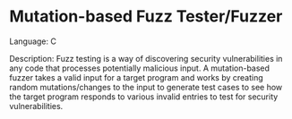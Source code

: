 # Mutation-based Fuzz Tester/Fuzzer

Language: C

Description:
Fuzz testing is a way of discovering security vulnerabilities in any code that processes potentially malicious input. A mutation-based fuzzer takes a valid input for a target program and works by creating random mutations/changes to the input to generate test cases to see how the target program responds to various invalid entries to test for security vulnerabilities.
